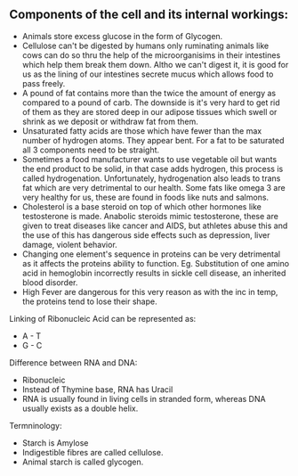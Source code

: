 ## Components of the cell and its internal workings: 

- Animals store excess glucose in the form of Glycogen. 
- Cellulose can't be digested by humans only ruminating animals like cows can do so thru the help of the microorganisims in their intestines which help them break them down. Altho we can't digest it, it is good for us as the lining of our intestines secrete mucus which allows food to pass freely.
- A pound of fat contains more than the twice the amount of energy as compared to a pound of carb. The downside is it's very hard to get rid of them as they are stored deep in our adipose tissues which swell or shrink as we deposit or withdraw fat from them.
- Unsaturated fatty acids are those which have fewer than the max number of hydrogen atoms. They appear bent. For a fat to be saturated all 3 components need to be straight.
- Sometimes a food manufacturer wants to use vegetable oil but wants the end product to be solid, in that case adds hydrogen, this process is called hydrogenation. Unfortunately, hydrogenation also leads to trans fat which are very detrimental to our health. Some fats like omega 3 are very healthy for us, these are found in foods like nuts and salmons.
- Cholesterol is a base steroid on top of which other hormones like testosterone is made. Anabolic steroids mimic testosterone, these are given to treat diseases like cancer and AIDS, but athletes abuse this and the use of this has dangerous side effects such as depression, liver damage, violent behavior.
- Changing one element's sequence in proteins can be very detrimental as it affects the proteins ability to function. Eg. Substitution of one amino acid in hemoglobin incorrectly results in sickle cell disease, an inherited blood disorder.
- High Fever are dangerous for this very reason as with the inc in temp, the proteins tend to lose their shape.

Linking of Ribonucleic Acid can be represented as: 
- A - T 
- G - C 

Difference between RNA and DNA: 
- Ribonucleic
- Instead of Thymine base, RNA has Uracil 
- RNA is usually found in living cells in stranded form, whereas DNA usually exists as a double helix.

Termninology: 
- Starch is Amylose
- Indigestible fibres are called cellulose.
- Animal starch is called glycogen. 